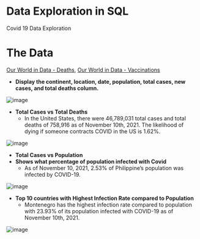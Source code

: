 # Data Exploration in SQL
Covid 19 Data Exploration

# The Data
[Our World in Data - Deaths](https://ourworldindata.org/covid-deaths), [Our World in Data - Vaccinations](https://ourworldindata.org/covid-vaccinations)

* **Display the continent, location, date, population, total cases, new cases, and total deaths column.**


![image](https://user-images.githubusercontent.com/16657494/142969800-eec8a81a-60a1-411e-8ba2-56c3d8e5a89c.png)
              

* **Total Cases vs Total Deaths** 
     - In the United States, there were 46,789,031 total cases and total deaths of 758,916 as of November 10th, 2021. The likelihood of dying if someone contracts COVID in the US is 1.62%.

![image](https://user-images.githubusercontent.com/16657494/143155704-a2623606-b7b1-4b7a-b8f4-6c1ade23bff4.png)

* **Total Cases vs Population**
* **Shows what percentage of population infected with Covid**
     - As of November 10, 2021, 2.53% of Philippine’s population was infected by COVID-19.
     
![image](https://user-images.githubusercontent.com/16657494/143163829-400c7c75-15d2-4c89-b0d7-15c75a0c7038.png)

* **Top 10 countries with Highest Infection Rate compared to Population**
     - Montenegro has the highest infection rate compared to population with 23.93% of its population infected with COVID-19 as of November 10th, 2021.
     
![image](https://user-images.githubusercontent.com/16657494/143174909-c6790d08-ec7d-4e74-b438-fdec8b75ae0f.png)






